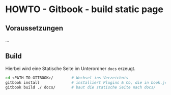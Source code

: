 # HOWTO -  Gitbook - build static page

## Voraussetzungen

...

## Build

Hierbei wird eine Statische Seite im Unterordner `docs` erzeugt.

```bash
cd <PATH-TO-GITBOOK>/        # Wechsel ins Verzeichnis
gitbook install              # installiert Plugins & Co, die in book.json definiert sind
gitbook build ./ docs/       # baut die statische Seite nach docs/
```



